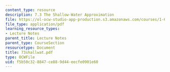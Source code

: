 ```yaml
---
content_type: resource
description: 7.3 The Shallow-Water Approximation
file: https://ol-ocw-studio-app-production.s3.amazonaws.com/courses/1-63-advanced-fluid-dynamics-of-the-environment-fall-2002/f5b50c328847ce889d44eecfe0901e60_73shallwat.pdf
file_type: application/pdf
learning_resource_types:
- Lecture Notes
parent_title: Lecture Notes
parent_type: CourseSection
resourcetype: Document
title: 73shallwat.pdf
type: OCWFile
uid: f5b50c32-8847-ce88-9d44-eecfe0901e60
---
```

